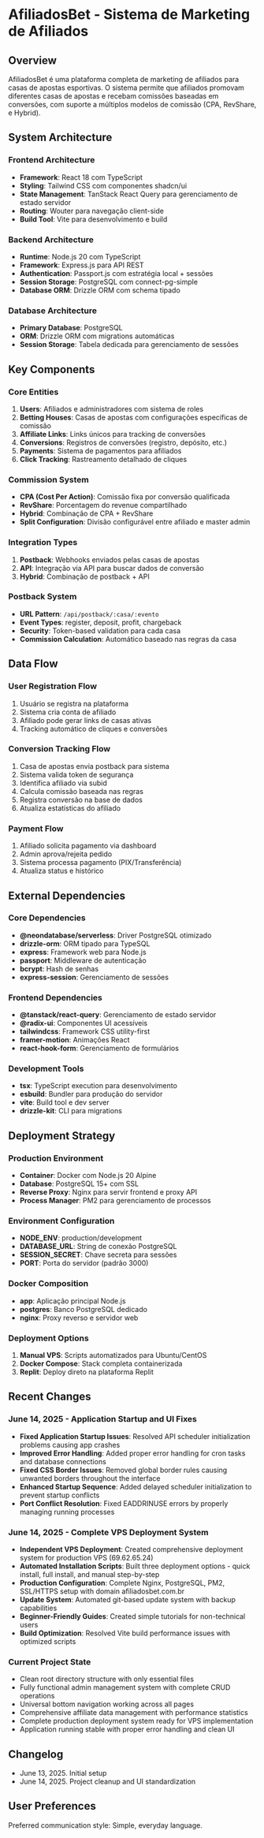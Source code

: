 # AfiliadosBet - Sistema de Marketing de Afiliados

## Overview

AfiliadosBet é uma plataforma completa de marketing de afiliados para casas de apostas esportivas. O sistema permite que afiliados promovam diferentes casas de apostas e recebam comissões baseadas em conversões, com suporte a múltiplos modelos de comissão (CPA, RevShare, e Hybrid).

## System Architecture

### Frontend Architecture
- **Framework**: React 18 com TypeScript
- **Styling**: Tailwind CSS com componentes shadcn/ui
- **State Management**: TanStack React Query para gerenciamento de estado servidor
- **Routing**: Wouter para navegação client-side
- **Build Tool**: Vite para desenvolvimento e build

### Backend Architecture
- **Runtime**: Node.js 20 com TypeScript
- **Framework**: Express.js para API REST
- **Authentication**: Passport.js com estratégia local + sessões
- **Session Storage**: PostgreSQL com connect-pg-simple
- **Database ORM**: Drizzle ORM com schema tipado

### Database Architecture
- **Primary Database**: PostgreSQL
- **ORM**: Drizzle ORM com migrations automáticas
- **Session Storage**: Tabela dedicada para gerenciamento de sessões

## Key Components

### Core Entities
1. **Users**: Afiliados e administradores com sistema de roles
2. **Betting Houses**: Casas de apostas com configurações específicas de comissão
3. **Affiliate Links**: Links únicos para tracking de conversões
4. **Conversions**: Registros de conversões (registro, depósito, etc.)
5. **Payments**: Sistema de pagamentos para afiliados
6. **Click Tracking**: Rastreamento detalhado de cliques

### Commission System
- **CPA (Cost Per Action)**: Comissão fixa por conversão qualificada
- **RevShare**: Porcentagem do revenue compartilhado
- **Hybrid**: Combinação de CPA + RevShare
- **Split Configuration**: Divisão configurável entre afiliado e master admin

### Integration Types
1. **Postback**: Webhooks enviados pelas casas de apostas
2. **API**: Integração via API para buscar dados de conversão
3. **Hybrid**: Combinação de postback + API

### Postback System
- **URL Pattern**: `/api/postback/:casa/:evento`
- **Event Types**: register, deposit, profit, chargeback
- **Security**: Token-based validation para cada casa
- **Commission Calculation**: Automático baseado nas regras da casa

## Data Flow

### User Registration Flow
1. Usuário se registra na plataforma
2. Sistema cria conta de afiliado
3. Afiliado pode gerar links de casas ativas
4. Tracking automático de cliques e conversões

### Conversion Tracking Flow
1. Casa de apostas envia postback para sistema
2. Sistema valida token de segurança
3. Identifica afiliado via subid
4. Calcula comissão baseada nas regras
5. Registra conversão na base de dados
6. Atualiza estatísticas do afiliado

### Payment Flow
1. Afiliado solicita pagamento via dashboard
2. Admin aprova/rejeita pedido
3. Sistema processa pagamento (PIX/Transferência)
4. Atualiza status e histórico

## External Dependencies

### Core Dependencies
- **@neondatabase/serverless**: Driver PostgreSQL otimizado
- **drizzle-orm**: ORM tipado para TypeSQL
- **express**: Framework web para Node.js
- **passport**: Middleware de autenticação
- **bcrypt**: Hash de senhas
- **express-session**: Gerenciamento de sessões

### Frontend Dependencies
- **@tanstack/react-query**: Gerenciamento de estado servidor
- **@radix-ui**: Componentes UI acessíveis
- **tailwindcss**: Framework CSS utility-first
- **framer-motion**: Animações React
- **react-hook-form**: Gerenciamento de formulários

### Development Tools
- **tsx**: TypeScript execution para desenvolvimento
- **esbuild**: Bundler para produção do servidor
- **vite**: Build tool e dev server
- **drizzle-kit**: CLI para migrations

## Deployment Strategy

### Production Environment
- **Container**: Docker com Node.js 20 Alpine
- **Database**: PostgreSQL 15+ com SSL
- **Reverse Proxy**: Nginx para servir frontend e proxy API
- **Process Manager**: PM2 para gerenciamento de processos

### Environment Configuration
- **NODE_ENV**: production/development
- **DATABASE_URL**: String de conexão PostgreSQL
- **SESSION_SECRET**: Chave secreta para sessões
- **PORT**: Porta do servidor (padrão 3000)

### Docker Composition
- **app**: Aplicação principal Node.js
- **postgres**: Banco PostgreSQL dedicado
- **nginx**: Proxy reverso e servidor web

### Deployment Options
1. **Manual VPS**: Scripts automatizados para Ubuntu/CentOS
2. **Docker Compose**: Stack completa containerizada
3. **Replit**: Deploy direto na plataforma Replit

## Recent Changes

### June 14, 2025 - Application Startup and UI Fixes
- **Fixed Application Startup Issues**: Resolved API scheduler initialization problems causing app crashes
- **Improved Error Handling**: Added proper error handling for cron tasks and database connections
- **Fixed CSS Border Issues**: Removed global border rules causing unwanted borders throughout the interface
- **Enhanced Startup Sequence**: Added delayed scheduler initialization to prevent startup conflicts
- **Port Conflict Resolution**: Fixed EADDRINUSE errors by properly managing running processes

### June 14, 2025 - Complete VPS Deployment System
- **Independent VPS Deployment**: Created comprehensive deployment system for production VPS (69.62.65.24)
- **Automated Installation Scripts**: Built three deployment options - quick install, full install, and manual step-by-step
- **Production Configuration**: Complete Nginx, PostgreSQL, PM2, SSL/HTTPS setup with domain afiliadosbet.com.br
- **Update System**: Automated git-based update system with backup capabilities
- **Beginner-Friendly Guides**: Created simple tutorials for non-technical users
- **Build Optimization**: Resolved Vite build performance issues with optimized scripts

### Current Project State
- Clean root directory structure with only essential files
- Fully functional admin management system with complete CRUD operations
- Universal bottom navigation working across all pages
- Comprehensive affiliate data management with performance statistics
- Complete production deployment system ready for VPS implementation
- Application running stable with proper error handling and clean UI

## Changelog
- June 13, 2025. Initial setup
- June 14, 2025. Project cleanup and UI standardization

## User Preferences

Preferred communication style: Simple, everyday language.